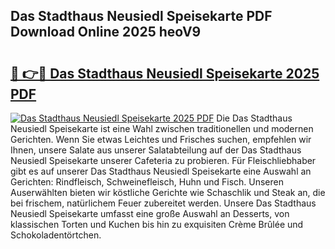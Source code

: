 ## Das Stadthaus Neusiedl Speisekarte PDF Download Online 2025 heoV9

# <h2><a href="http://gccei3.nevu.top/?p=Das+Stadthaus+Neusiedl+Speisekarte">🔗 👉🔴 Das Stadthaus Neusiedl Speisekarte 2025 PDF</a></h2>

[![Das Stadthaus Neusiedl Speisekarte 2025 PDF](https://i.imgur.com/dBaPXMq.png)](http://gccei3.nevu.top/?p=Das+Stadthaus+Neusiedl+Speisekarte)
Die Das Stadthaus Neusiedl Speisekarte ist eine Wahl zwischen traditionellen und modernen Gerichten. Wenn Sie etwas Leichtes und Frisches suchen, empfehlen wir Ihnen, unsere Salate aus unserer Salatabteilung auf der Das Stadthaus Neusiedl Speisekarte unserer Cafeteria zu probieren. Für Fleischliebhaber gibt es auf unserer Das Stadthaus Neusiedl Speisekarte eine Auswahl an Gerichten: Rindfleisch, Schweinefleisch, Huhn und Fisch. Unseren Auserwählten bieten wir köstliche Gerichte wie Schaschlik und Steak an, die bei frischem, natürlichem Feuer zubereitet werden. Unsere Das Stadthaus Neusiedl Speisekarte umfasst eine große Auswahl an Desserts, von klassischen Torten und Kuchen bis hin zu exquisiten Crème Brûlée und Schokoladentörtchen.
